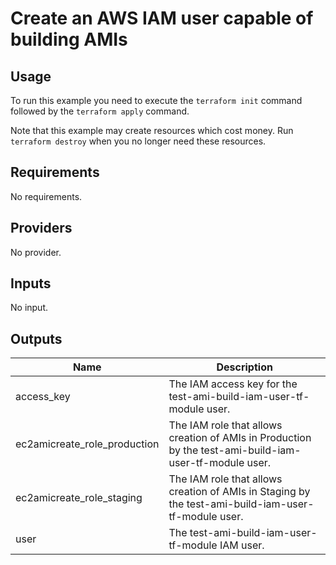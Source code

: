# Create an AWS IAM user capable of building AMIs #

## Usage ##

To run this example you need to execute the `terraform init` command
followed by the `terraform apply` command.

Note that this example may create resources which cost money. Run
`terraform destroy` when you no longer need these resources.

## Requirements ##

No requirements.

## Providers ##

No provider.

## Inputs ##

No input.

## Outputs ##

| Name | Description |
|------|-------------|
| access_key | The IAM access key for the test-ami-build-iam-user-tf-module user. |
| ec2amicreate_role_production | The IAM role that allows creation of AMIs in Production by the test-ami-build-iam-user-tf-module user. |
| ec2amicreate_role_staging | The IAM role that allows creation of AMIs in Staging by the test-ami-build-iam-user-tf-module user. |
| user | The test-ami-build-iam-user-tf-module IAM user. |
